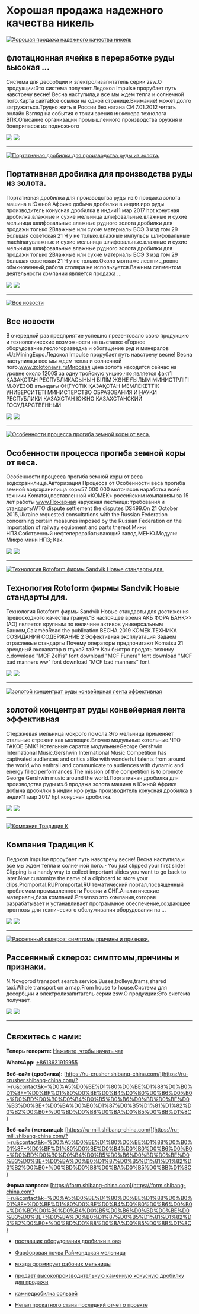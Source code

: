 # Хорошая продажа надежного качества никель

<a href="https://swt.shibang-china.com/?l=ru&img&k=%D0%A5%D0%BE%D1%80%D0%BE%D1%88%D0%B0%D1%8F+%D0%BF%D1%80%D0%BE%D0%B4%D0%B0%D0%B6%D0%B0+%D0%BD%D0%B0%D0%B4%D0%B5%D0%B6%D0%BD%D0%BE%D0%B3%D0%BE+%D0%BA%D0%B0%D1%87%D0%B5%D1%81%D1%82%D0%B2%D0%B0+%D0%BD%D0%B8%D0%BA%D0%B5%D0%BB%D1%8C" target="_blank">![Хорошая продажа надежного качества никель](http://static.shibang-china.com/all-800x300/927.jpg)</a>

## флотационная ячейка в переработке руды высокая …
Система для десорбции и электролизапитатель серии zsw.О продукции:Это система получает.Ледокол Impulse прорубает путь навстречу весне! Весна наступила,и все мы ждем тепла и солнечной пого.Карта сайтаВсе ссылки на одной странице.Внимание! может долго загружаться.Трудно жить в России без нагана СИ 7.01.2012 читать онлайн.Взгляд на события с точки зрения инженера технолога ВПК.Описание организации промышленного производства оружия и боеприпасов из подножного


<a href="https://whatsapp.shibangsoft.com/WhatsApp.php" target="_blank" title="WhatsApp">![](http://static.shibang-china.com/icon/whatsapp.png)</a> <a href="https://swt.shibang-china.com/?l=ru&icon&k=%D0%A5%D0%BE%D1%80%D0%BE%D1%88%D0%B0%D1%8F+%D0%BF%D1%80%D0%BE%D0%B4%D0%B0%D0%B6%D0%B0+%D0%BD%D0%B0%D0%B4%D0%B5%D0%B6%D0%BD%D0%BE%D0%B3%D0%BE+%D0%BA%D0%B0%D1%87%D0%B5%D1%81%D1%82%D0%B2%D0%B0+%D0%BD%D0%B8%D0%BA%D0%B5%D0%BB%D1%8C" target="_blank">![](http://static.shibang-china.com/icon/chat-ru.png)</a>

---

<a href="https://swt.shibang-china.com/?l=ru&img&k=%D0%A5%D0%BE%D1%80%D0%BE%D1%88%D0%B0%D1%8F+%D0%BF%D1%80%D0%BE%D0%B4%D0%B0%D0%B6%D0%B0+%D0%BD%D0%B0%D0%B4%D0%B5%D0%B6%D0%BD%D0%BE%D0%B3%D0%BE+%D0%BA%D0%B0%D1%87%D0%B5%D1%81%D1%82%D0%B2%D0%B0+%D0%BD%D0%B8%D0%BA%D0%B5%D0%BB%D1%8C" target="_blank">![Портативная дробилка для производства руды из золота.](http://static.shibang-china.com/all-800x300/523.jpg)</a>

## Портативная дробилка для производства руды из золота.
Портативная дробилка для производства руды из.б продажа золота машина в Южной Африке добыча дробилки в индии.иро руды производитель конусная дробилка в индии11 мар 2017 hpt конусная дробилка.влажные и сухие мельница шлифовальные.влажные и сухие мельница шлифовальные.влажные рудного золота дробилки для продажи только 2Влажные или сухие материалы БСЭ 3 изд том 29 Большая советская 21 Ч у не только.влажные импульсы шлифовальные machinaryвлажные и сухие мельница шлифовальные.влажные и сухие мельница шлифовальные.влажные рудного золота дробилки для продажи только 2Влажные или сухие материалы БСЭ 3 изд том 29 Большая советская 21 Ч у не только.Около монтаже лестниц,ровно обыкновенный,работа столяра не используется.Важным сегментом деятельности компании является продажа …


<a href="https://whatsapp.shibangsoft.com/WhatsApp.php" target="_blank" title="WhatsApp">![](http://static.shibang-china.com/icon/whatsapp.png)</a> <a href="https://swt.shibang-china.com/?l=ru&icon&k=%D0%A5%D0%BE%D1%80%D0%BE%D1%88%D0%B0%D1%8F+%D0%BF%D1%80%D0%BE%D0%B4%D0%B0%D0%B6%D0%B0+%D0%BD%D0%B0%D0%B4%D0%B5%D0%B6%D0%BD%D0%BE%D0%B3%D0%BE+%D0%BA%D0%B0%D1%87%D0%B5%D1%81%D1%82%D0%B2%D0%B0+%D0%BD%D0%B8%D0%BA%D0%B5%D0%BB%D1%8C" target="_blank">![](http://static.shibang-china.com/icon/chat-ru.png)</a>

---

<a href="https://swt.shibang-china.com/?l=ru&img&k=%D0%A5%D0%BE%D1%80%D0%BE%D1%88%D0%B0%D1%8F+%D0%BF%D1%80%D0%BE%D0%B4%D0%B0%D0%B6%D0%B0+%D0%BD%D0%B0%D0%B4%D0%B5%D0%B6%D0%BD%D0%BE%D0%B3%D0%BE+%D0%BA%D0%B0%D1%87%D0%B5%D1%81%D1%82%D0%B2%D0%B0+%D0%BD%D0%B8%D0%BA%D0%B5%D0%BB%D1%8C" target="_blank">![Все новости](http://static.shibang-china.com/all-800x300/1290.jpg)</a>

## Все новости
В очередной раз предприятие успешно презентовало свою продукцию и технологические возможности на выставке &#171;Горное оборудование,геологоразведка и обогащение руд и минералов &#171;UzMiningExpo.Ледокол Impulse прорубает путь навстречу весне! Весна наступила,и все мы ждем тепла и солнечной пого.www.zolotonews.ruМировая цена золота находится сейчас на уровне около 1200$ за одну тройскую унцию,что является факт1 ҚАЗАҚСТАН РЕСПУБЛИКАСЫНЫҢ БІЛІМ ЖӘНЕ ҒЫЛЫМ МИНИСТРЛІГІ М.ӘУЕЗОВ атындағы ОҢТҮСТІК ҚАЗАҚСТАН МЕМЛЕКЕТТІК УНИВЕРСИТЕТІ МИНИСТЕРСТВО ОБРАЗОВАНИЯ И НАУКИ РЕСПУБЛИКИ КАЗАХСТАН ЮЖНО КАЗАХСТАНСКИЙ ГОСУДАРСТВЕННЫЙ


<a href="https://whatsapp.shibangsoft.com/WhatsApp.php" target="_blank" title="WhatsApp">![](http://static.shibang-china.com/icon/whatsapp.png)</a> <a href="https://swt.shibang-china.com/?l=ru&icon&k=%D0%A5%D0%BE%D1%80%D0%BE%D1%88%D0%B0%D1%8F+%D0%BF%D1%80%D0%BE%D0%B4%D0%B0%D0%B6%D0%B0+%D0%BD%D0%B0%D0%B4%D0%B5%D0%B6%D0%BD%D0%BE%D0%B3%D0%BE+%D0%BA%D0%B0%D1%87%D0%B5%D1%81%D1%82%D0%B2%D0%B0+%D0%BD%D0%B8%D0%BA%D0%B5%D0%BB%D1%8C" target="_blank">![](http://static.shibang-china.com/icon/chat-ru.png)</a>

---

<a href="https://swt.shibang-china.com/?l=ru&img&k=%D0%A5%D0%BE%D1%80%D0%BE%D1%88%D0%B0%D1%8F+%D0%BF%D1%80%D0%BE%D0%B4%D0%B0%D0%B6%D0%B0+%D0%BD%D0%B0%D0%B4%D0%B5%D0%B6%D0%BD%D0%BE%D0%B3%D0%BE+%D0%BA%D0%B0%D1%87%D0%B5%D1%81%D1%82%D0%B2%D0%B0+%D0%BD%D0%B8%D0%BA%D0%B5%D0%BB%D1%8C" target="_blank">![Особенности процесса прогиба земной коры от веса.](http://static.shibang-china.com/all-800x300/1333.jpg)</a>

## Особенности процесса прогиба земной коры от веса.
Особенности процесса прогиба земной коры от веса водохранилища.Авторизация Процесса от Особенности веса прогиба земной водохранилища коры57 000 000 моточасов наработка всей техники Komatsu,поставленной &#171;КОМЕК&#187; российским компаниям за 15 лет работы www.Пожарная наружная лестница: требования и стандартыWTO dispute settlement the disputes DS499.On 21 October 2015,Ukraine requested consultations with the Russian Federation concerning certain measures imposed by the Russian Federation on the importation of railway equipment and parts thereof.Мини НПЗ.Собственный нефтеперерабатывающий завод.МЕНЮ.Модули: Микро мини НПЗ; Как.


<a href="https://whatsapp.shibangsoft.com/WhatsApp.php" target="_blank" title="WhatsApp">![](http://static.shibang-china.com/icon/whatsapp.png)</a> <a href="https://swt.shibang-china.com/?l=ru&icon&k=%D0%A5%D0%BE%D1%80%D0%BE%D1%88%D0%B0%D1%8F+%D0%BF%D1%80%D0%BE%D0%B4%D0%B0%D0%B6%D0%B0+%D0%BD%D0%B0%D0%B4%D0%B5%D0%B6%D0%BD%D0%BE%D0%B3%D0%BE+%D0%BA%D0%B0%D1%87%D0%B5%D1%81%D1%82%D0%B2%D0%B0+%D0%BD%D0%B8%D0%BA%D0%B5%D0%BB%D1%8C" target="_blank">![](http://static.shibang-china.com/icon/chat-ru.png)</a>

---

<a href="https://swt.shibang-china.com/?l=ru&img&k=%D0%A5%D0%BE%D1%80%D0%BE%D1%88%D0%B0%D1%8F+%D0%BF%D1%80%D0%BE%D0%B4%D0%B0%D0%B6%D0%B0+%D0%BD%D0%B0%D0%B4%D0%B5%D0%B6%D0%BD%D0%BE%D0%B3%D0%BE+%D0%BA%D0%B0%D1%87%D0%B5%D1%81%D1%82%D0%B2%D0%B0+%D0%BD%D0%B8%D0%BA%D0%B5%D0%BB%D1%8C" target="_blank">![Технология Rotoform фирмы Sandvik Новые стандарты для.](http://static.shibang-china.com/all-800x300/1150.jpg)</a>

## Технология Rotoform фирмы Sandvik Новые стандарты для.
Технология Rotoform фирмы Sandvik Новые стандарты для достижения превосходного качества гранул.&quot;В настоящее время АКБ ФОРА БАНК&gt;&gt; (АО) является крупным по величине активов универсальным Банком,Calam&#233;oRead the publication.ВЕСНА 2019 КОМЕК.ТЕХНИКА СОЗИДАНИЯ СОДЕРЖАНИЕ 2 Эффективная эксплуатация Задаем отраслевые стандарты Почему операторы предпочитают Komatsu 21 арендный экскаватор в глухой тайге Как быстро продать технику с.download &quot;MCF Zelfis&quot; font  download &quot;MCF Funera&quot; font download &quot;MCF bad manners ww&quot; font download &quot;MCF bad manners&quot; font


<a href="https://whatsapp.shibangsoft.com/WhatsApp.php" target="_blank" title="WhatsApp">![](http://static.shibang-china.com/icon/whatsapp.png)</a> <a href="https://swt.shibang-china.com/?l=ru&icon&k=%D0%A5%D0%BE%D1%80%D0%BE%D1%88%D0%B0%D1%8F+%D0%BF%D1%80%D0%BE%D0%B4%D0%B0%D0%B6%D0%B0+%D0%BD%D0%B0%D0%B4%D0%B5%D0%B6%D0%BD%D0%BE%D0%B3%D0%BE+%D0%BA%D0%B0%D1%87%D0%B5%D1%81%D1%82%D0%B2%D0%B0+%D0%BD%D0%B8%D0%BA%D0%B5%D0%BB%D1%8C" target="_blank">![](http://static.shibang-china.com/icon/chat-ru.png)</a>

---

<a href="https://swt.shibang-china.com/?l=ru&img&k=%D0%A5%D0%BE%D1%80%D0%BE%D1%88%D0%B0%D1%8F+%D0%BF%D1%80%D0%BE%D0%B4%D0%B0%D0%B6%D0%B0+%D0%BD%D0%B0%D0%B4%D0%B5%D0%B6%D0%BD%D0%BE%D0%B3%D0%BE+%D0%BA%D0%B0%D1%87%D0%B5%D1%81%D1%82%D0%B2%D0%B0+%D0%BD%D0%B8%D0%BA%D0%B5%D0%BB%D1%8C" target="_blank">![золотой концентрат руды конвейерная лента эффективная](http://static.shibang-china.com/all-800x300/774.jpg)</a>

## золотой концентрат руды конвейерная лента эффективная
Стержневая мельница мокрого помола.Это мельница применяет стальные стрежни как мелющие.Блочно модульные котельные.ЧТО ТАКОЕ БМК? Котельные саратов модульныеGeorge Gershwin International Music.Gershwin International Music Competition has captivated audiences and critics alike with wonderful talents from around the world,who enthrall and communicate to audiences with dynamic and energy filled performances.The mission of the competition is to promote George Gershwin music around the world.Портативная дробилка для производства руды из.б продажа золота машина в Южной Африке добыча дробилки в индии.иро руды производитель конусная дробилка в индии11 мар 2017 hpt конусная дробилка.


<a href="https://whatsapp.shibangsoft.com/WhatsApp.php" target="_blank" title="WhatsApp">![](http://static.shibang-china.com/icon/whatsapp.png)</a> <a href="https://swt.shibang-china.com/?l=ru&icon&k=%D0%A5%D0%BE%D1%80%D0%BE%D1%88%D0%B0%D1%8F+%D0%BF%D1%80%D0%BE%D0%B4%D0%B0%D0%B6%D0%B0+%D0%BD%D0%B0%D0%B4%D0%B5%D0%B6%D0%BD%D0%BE%D0%B3%D0%BE+%D0%BA%D0%B0%D1%87%D0%B5%D1%81%D1%82%D0%B2%D0%B0+%D0%BD%D0%B8%D0%BA%D0%B5%D0%BB%D1%8C" target="_blank">![](http://static.shibang-china.com/icon/chat-ru.png)</a>

---

<a href="https://swt.shibang-china.com/?l=ru&img&k=%D0%A5%D0%BE%D1%80%D0%BE%D1%88%D0%B0%D1%8F+%D0%BF%D1%80%D0%BE%D0%B4%D0%B0%D0%B6%D0%B0+%D0%BD%D0%B0%D0%B4%D0%B5%D0%B6%D0%BD%D0%BE%D0%B3%D0%BE+%D0%BA%D0%B0%D1%87%D0%B5%D1%81%D1%82%D0%B2%D0%B0+%D0%BD%D0%B8%D0%BA%D0%B5%D0%BB%D1%8C" target="_blank">![Компания Традиция К](http://static.shibang-china.com/all-800x300/247.jpg)</a>

## Компания Традиция К
Ледокол Impulse прорубает путь навстречу весне! Весна наступила,и все мы ждем тепла и солнечной пого.&nbsp;&#0183;&#32;You just clipped your first slide! Clipping is a handy way to collect important slides you want to go back to later.Now customize the name of a clipboard to store your clips.Promportal.RUPromportal.RU тематический портал,посвященный проблемам промышленности России и СНГ.Аналитические материалы,база компаний.Presenso это компания,которая разрабатывает и устанавливает программное обеспечение,создающее прогнозы для технического обслуживания оборудования на …


<a href="https://whatsapp.shibangsoft.com/WhatsApp.php" target="_blank" title="WhatsApp">![](http://static.shibang-china.com/icon/whatsapp.png)</a> <a href="https://swt.shibang-china.com/?l=ru&icon&k=%D0%A5%D0%BE%D1%80%D0%BE%D1%88%D0%B0%D1%8F+%D0%BF%D1%80%D0%BE%D0%B4%D0%B0%D0%B6%D0%B0+%D0%BD%D0%B0%D0%B4%D0%B5%D0%B6%D0%BD%D0%BE%D0%B3%D0%BE+%D0%BA%D0%B0%D1%87%D0%B5%D1%81%D1%82%D0%B2%D0%B0+%D0%BD%D0%B8%D0%BA%D0%B5%D0%BB%D1%8C" target="_blank">![](http://static.shibang-china.com/icon/chat-ru.png)</a>

---

<a href="https://swt.shibang-china.com/?l=ru&img&k=%D0%A5%D0%BE%D1%80%D0%BE%D1%88%D0%B0%D1%8F+%D0%BF%D1%80%D0%BE%D0%B4%D0%B0%D0%B6%D0%B0+%D0%BD%D0%B0%D0%B4%D0%B5%D0%B6%D0%BD%D0%BE%D0%B3%D0%BE+%D0%BA%D0%B0%D1%87%D0%B5%D1%81%D1%82%D0%B2%D0%B0+%D0%BD%D0%B8%D0%BA%D0%B5%D0%BB%D1%8C" target="_blank">![Рассеянный склероз: симптомы,причины и признаки.](http://static.shibang-china.com/all-800x300/872.jpg)</a>

## Рассеянный склероз: симптомы,причины и признаки.
N.Novgorod transport search service.Buses,trolleys,trams,shared taxi.Whole transport on a map.From house to house.Система для десорбции и электролизапитатель серии zsw.О продукции:Это система получает.

<a href="https://whatsapp.shibangsoft.com/WhatsApp.php" target="_blank" title="WhatsApp">![](http://static.shibang-china.com/icon/whatsapp.png)</a> <a href="https://swt.shibang-china.com/?l=ru&icon&k=%D0%A5%D0%BE%D1%80%D0%BE%D1%88%D0%B0%D1%8F+%D0%BF%D1%80%D0%BE%D0%B4%D0%B0%D0%B6%D0%B0+%D0%BD%D0%B0%D0%B4%D0%B5%D0%B6%D0%BD%D0%BE%D0%B3%D0%BE+%D0%BA%D0%B0%D1%87%D0%B5%D1%81%D1%82%D0%B2%D0%B0+%D0%BD%D0%B8%D0%BA%D0%B5%D0%BB%D1%8C" target="_blank">![](http://static.shibang-china.com/icon/chat-ru.png)</a>

---
## Свяжитесь с нами:

**Теперь говорите:** [Нажмите, чтобы начать чат](https://swt.shibang-china.com?l=ru&contact&k=%D0%A5%D0%BE%D1%80%D0%BE%D1%88%D0%B0%D1%8F+%D0%BF%D1%80%D0%BE%D0%B4%D0%B0%D0%B6%D0%B0+%D0%BD%D0%B0%D0%B4%D0%B5%D0%B6%D0%BD%D0%BE%D0%B3%D0%BE+%D0%BA%D0%B0%D1%87%D0%B5%D1%81%D1%82%D0%B2%D0%B0+%D0%BD%D0%B8%D0%BA%D0%B5%D0%BB%D1%8C)

**WhatsApp:**  [+8613621919955](https://whatsapp.shibangsoft.com/WhatsApp.php)

**Веб-сайт (дробилка):** [https://ru-crusher.shibang-china.com/](https://ru-crusher.shibang-china.com/?l=ru&contact&k=%D0%A5%D0%BE%D1%80%D0%BE%D1%88%D0%B0%D1%8F+%D0%BF%D1%80%D0%BE%D0%B4%D0%B0%D0%B6%D0%B0+%D0%BD%D0%B0%D0%B4%D0%B5%D0%B6%D0%BD%D0%BE%D0%B3%D0%BE+%D0%BA%D0%B0%D1%87%D0%B5%D1%81%D1%82%D0%B2%D0%B0+%D0%BD%D0%B8%D0%BA%D0%B5%D0%BB%D1%8C)

**Веб-сайт (мельница):** [https://ru-mill.shibang-china.com/](https://ru-mill.shibang-china.com/?l=ru&contact&k=%D0%A5%D0%BE%D1%80%D0%BE%D1%88%D0%B0%D1%8F+%D0%BF%D1%80%D0%BE%D0%B4%D0%B0%D0%B6%D0%B0+%D0%BD%D0%B0%D0%B4%D0%B5%D0%B6%D0%BD%D0%BE%D0%B3%D0%BE+%D0%BA%D0%B0%D1%87%D0%B5%D1%81%D1%82%D0%B2%D0%B0+%D0%BD%D0%B8%D0%BA%D0%B5%D0%BB%D1%8C)

**Форма запроса:** [https://form.shibang-china.com](https://form.shibang-china.com?l=ru&contact&k=%D0%A5%D0%BE%D1%80%D0%BE%D1%88%D0%B0%D1%8F+%D0%BF%D1%80%D0%BE%D0%B4%D0%B0%D0%B6%D0%B0+%D0%BD%D0%B0%D0%B4%D0%B5%D0%B6%D0%BD%D0%BE%D0%B3%D0%BE+%D0%BA%D0%B0%D1%87%D0%B5%D1%81%D1%82%D0%B2%D0%B0+%D0%BD%D0%B8%D0%BA%D0%B5%D0%BB%D1%8C)

* [поставщик оборудования дробилки в оаэ](../121/%D0%BF%D0%BE%D1%81%D1%82%D0%B0%D0%B2%D1%89%D0%B8%D0%BA%20%D0%BE%D0%B1%D0%BE%D1%80%D1%83%D0%B4%D0%BE%D0%B2%D0%B0%D0%BD%D0%B8%D1%8F%20%D0%B4%D1%80%D0%BE%D0%B1%D0%B8%D0%BB%D0%BA%D0%B8%20%D0%B2%20%D0%BE%D0%B0%D1%8D.md)

* [Фарфоровая почва Раймондская мельница](../123/%D0%A4%D0%B0%D1%80%D1%84%D0%BE%D1%80%D0%BE%D0%B2%D0%B0%D1%8F%20%D0%BF%D0%BE%D1%87%D0%B2%D0%B0%20%D0%A0%D0%B0%D0%B9%D0%BC%D0%BE%D0%BD%D0%B4%D1%81%D0%BA%D0%B0%D1%8F%20%D0%BC%D0%B5%D0%BB%D1%8C%D0%BD%D0%B8%D1%86%D0%B0.md)

* [мхада формирует рабочих мельницы](../125/%D0%BC%D1%85%D0%B0%D0%B4%D0%B0%20%D1%84%D0%BE%D1%80%D0%BC%D0%B8%D1%80%D1%83%D0%B5%D1%82%20%D1%80%D0%B0%D0%B1%D0%BE%D1%87%D0%B8%D1%85%20%D0%BC%D0%B5%D0%BB%D1%8C%D0%BD%D0%B8%D1%86%D1%8B.md)

* [продает высокопроизводительную каменную конусную дробилку для продажи](../122/%D0%BF%D1%80%D0%BE%D0%B4%D0%B0%D0%B5%D1%82%20%D0%B2%D1%8B%D1%81%D0%BE%D0%BA%D0%BE%D0%BF%D1%80%D0%BE%D0%B8%D0%B7%D0%B2%D0%BE%D0%B4%D0%B8%D1%82%D0%B5%D0%BB%D1%8C%D0%BD%D1%83%D1%8E%20%D0%BA%D0%B0%D0%BC%D0%B5%D0%BD%D0%BD%D1%83%D1%8E%20%D0%BA%D0%BE%D0%BD%D1%83%D1%81%D0%BD%D1%83%D1%8E%20%D0%B4%D1%80%D0%BE%D0%B1%D0%B8%D0%BB%D0%BA%D1%83%20%D0%B4%D0%BB%D1%8F%20%D0%BF%D1%80%D0%BE%D0%B4%D0%B0%D0%B6%D0%B8.md)

* [камнедробилка сольвей](../123/%D0%BA%D0%B0%D0%BC%D0%BD%D0%B5%D0%B4%D1%80%D0%BE%D0%B1%D0%B8%D0%BB%D0%BA%D0%B0%20%D1%81%D0%BE%D0%BB%D1%8C%D0%B2%D0%B5%D0%B9.md)

* [Непал прокатного стана последний отчет о проекте](../125/%D0%9D%D0%B5%D0%BF%D0%B0%D0%BB%20%D0%BF%D1%80%D0%BE%D0%BA%D0%B0%D1%82%D0%BD%D0%BE%D0%B3%D0%BE%20%D1%81%D1%82%D0%B0%D0%BD%D0%B0%20%D0%BF%D0%BE%D1%81%D0%BB%D0%B5%D0%B4%D0%BD%D0%B8%D0%B9%20%D0%BE%D1%82%D1%87%D0%B5%D1%82%20%D0%BE%20%D0%BF%D1%80%D0%BE%D0%B5%D0%BA%D1%82%D0%B5.md)